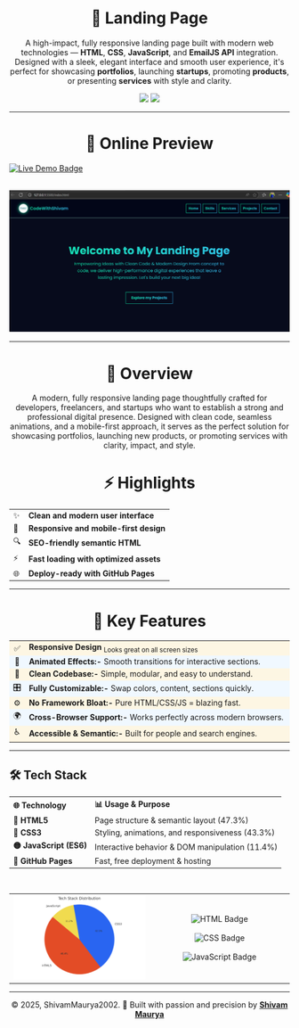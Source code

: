 <!-- Landing Page -->
<h1 align="center">🚀 Landing Page</h1>

<p align="center">
  A high-impact, fully responsive landing page built with modern web technologies — <b>HTML</b>, <b>CSS</b>, <b>JavaScript</b>, and <b>EmailJS API</b> integration.<br>
  Designed with a sleek, elegant interface and smooth user experience, it's perfect for showcasing <b>portfolios</b>, launching <b>startups</b>, promoting <b>products</b>, or presenting <b>services</b> with style and clarity.
</p>


<p align="center">
  <img src="https://img.shields.io/github/last-commit/ShivamMaurya2002/Landing-Page?style=for-the-badge&color=crimson">
  <img src="https://img.shields.io/github/languages/top/ShivamMaurya2002/Landing-Page?style=for-the-badge">
</p>

---

<h1 align="center">📸 Online Preview</h1>

<a href="https://shivammaurya2002.github.io/Landing-Page" target="_blank">
<img src="https://img.shields.io/badge/Live-Demo-green?style=for-the-badge&logo=github" alt="Live Demo Badge">
</a></br></br>

<p align="center">
  <img src="assets/Home.png" alt="Landing Page Screenshot" width="1000" />
</p>

---

<h1 align="center">📖 Overview</h1>

<p align="center">
A modern, fully responsive landing page thoughtfully crafted for developers, freelancers, and startups who want to establish a strong and professional digital presence.
Designed with clean code, seamless animations, and a mobile-first approach, it serves as the perfect solution for showcasing portfolios, launching new products, or promoting services with clarity, impact, and style.
</p>

<h1 align="center">⚡ Highlights</h1>

<table align="center">
  <tr>
    <td>✨</td>
    <td><strong>Clean and modern user interface</strong></td>
  </tr>
  <tr>
    <td>🎯</td>
    <td><strong>Responsive and mobile-first design</strong></td>
  </tr>
  <tr>
    <td>🔍</td>
    <td><strong>SEO-friendly semantic HTML</strong></td>
  </tr>
  <tr>
    <td>⚡</td>
    <td><strong>Fast loading with optimized assets</strong></td>
  </tr>
  <tr>
    <td>🌐</td>
    <td><strong>Deploy-ready with GitHub Pages</strong></td>
  </tr>
</table>

---

<h1 align="center">🎯 Key Features</h1>

<table align="center" width="90%">
  <tr style="background-color:#fdf6e3;">
    <td width="5%" align="center">✅</td>
    <td><strong>Responsive Design</strong> <sub>Looks great on all screen sizes</sub></td>
  </tr>
  <tr style="background-color:#f0f8ff;">
    <td align="center">🎨</td>
    <td><strong>Animated Effects:- </strong> Smooth transitions for interactive sections.</td>
  </tr>
  <tr style="background-color:#fdf6e3;">
    <td align="center">🧹</td>
    <td><strong>Clean Codebase:- </strong> Simple, modular, and easy to understand.</td>
  </tr>
  <tr style="background-color:#f0f8ff;">
    <td align="center">🎛️</td>
    <td><strong>Fully Customizable:- </strong> Swap colors, content, sections quickly.</td>
  </tr>
  <tr style="background-color:#fdf6e3;">
    <td align="center">⚙️</td>
    <td><strong>No Framework Bloat:- </strong> Pure HTML/CSS/JS = blazing fast.</td>
  </tr>
  <tr style="background-color:#f0f8ff;">
    <td align="center">🌍</td>
    <td><strong>Cross-Browser Support:- </strong> Works perfectly across modern browsers.</td>
  </tr>
  <tr style="background-color:#fdf6e3;">
    <td align="center">♿</td>
    <td><strong>Accessible & Semantic:- </strong> Built for people and search engines.</td>
  </tr>
</table>

---

## 🛠 Tech Stack

<div align="center">

<table>
  <tr>
    <th align="left">🌐 Technology</th>
    <th align="left">📊 Usage & Purpose</th>
  </tr>
  <tr>
    <td><strong>🔶 HTML5</strong></td>
    <td>Page structure & semantic layout (47.3%)</td>
  </tr>
  <tr>
    <td><strong>🔷 CSS3</strong></td>
    <td>Styling, animations, and responsiveness (43.3%)</td>
  </tr>
  <tr>
    <td><strong>🟡 JavaScript (ES6)</strong></td>
    <td>Interactive behavior & DOM manipulation (11.4%)</td>
  </tr>
  <tr>
    <td><strong>🚀 GitHub Pages</strong></td>
    <td>Fast, free deployment & hosting</td>
  </tr>
</table>

<br/>

<table>
  <tr>
    <!-- Left: Chart -->
    <td align="center" width="50%">
      <img src="assets/tech_stack_chart.png" alt="Tech Stack Chart" width="350"/>
    </td>
    <!-- Right: Badges -->
    <td align="center" valign="middle">
      <img src="https://img.shields.io/badge/HTML-47.3%25-orange?style=for-the-badge" alt="HTML Badge"/><br><br>
      <img src="https://img.shields.io/badge/CSS-43.3%25-blue?style=for-the-badge" alt="CSS Badge"/><br><br>
      <img src="https://img.shields.io/badge/JavaScript-11.4%25-yellow?style=for-the-badge" alt="JavaScript Badge"/>
    </td>
  </tr>
</table>

</div>

---

<p align="center">
   © 2025, ShivamMaurya2002. 🚀 Built with passion and precision by <strong><a href="https://github.com/ShivamMaurya2002" target="_blank">Shivam Maurya</a></strong>
</p>


